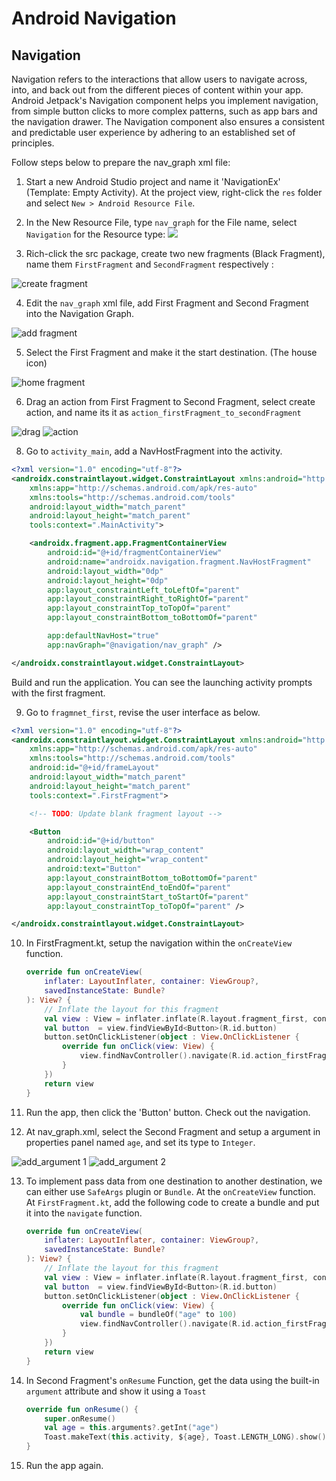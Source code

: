 # Android Navigation

## Navigation

Navigation refers to the interactions that allow users to navigate across, into, and back out from the different pieces of content within your app. Android Jetpack's Navigation component helps you implement navigation, from simple button clicks to more complex patterns, such as app bars and the navigation drawer. The Navigation component also ensures a consistent and predictable user experience by adhering to an established set of principles.

Follow steps below to prepare the nav_graph xml file:

1. Start a new Android Studio project and name it 'NavigationEx' (Template: Empty Activity). At the project view, right-click the `res` folder and select `New > Android Resource File`.

2. In the New Resource File, type `nav_graph` for the File name, select `Navigation` for the Resource type:
![](.md_images/create_nav_graph.png)

3. Rich-click the src package, create two new fragments (Black Fragment), name them `FirstFragment` and `SecondFragment` respectively :

![create fragment](.md_images/create_fragment.png)

4. Edit the `nav_graph` xml file, add First Fragment and Second Fragment into the Navigation Graph. 

![add fragment](.md_images/add_fragments.png)

5. Select the First Fragment and make it the start destination. (The house icon)

![home fragment](.md_images/home_fragment.png)

6. Drag an action from First Fragment to Second Fragment, select create action, and name its it as `action_firstFragment_to_secondFragment`

![drag](.md_images/drag.png)
![action](.md_images/name_action.png)

8. Go to `activity_main`, add a NavHostFragment into the activity.

```xml
<?xml version="1.0" encoding="utf-8"?>
<androidx.constraintlayout.widget.ConstraintLayout xmlns:android="http://schemas.android.com/apk/res/android"
    xmlns:app="http://schemas.android.com/apk/res-auto"
    xmlns:tools="http://schemas.android.com/tools"
    android:layout_width="match_parent"
    android:layout_height="match_parent"
    tools:context=".MainActivity">

    <androidx.fragment.app.FragmentContainerView
        android:id="@+id/fragmentContainerView"
        android:name="androidx.navigation.fragment.NavHostFragment"
        android:layout_width="0dp"
        android:layout_height="0dp"
        app:layout_constraintLeft_toLeftOf="parent"
        app:layout_constraintRight_toRightOf="parent"
        app:layout_constraintTop_toTopOf="parent"
        app:layout_constraintBottom_toBottomOf="parent"

        app:defaultNavHost="true"
        app:navGraph="@navigation/nav_graph" />

</androidx.constraintlayout.widget.ConstraintLayout>
```

Build and run the application. You can see the launching activity prompts with the first fragment.

9. Go to `fragmnet_first`, revise the user interface as below.

```xml
<?xml version="1.0" encoding="utf-8"?>
<androidx.constraintlayout.widget.ConstraintLayout xmlns:android="http://schemas.android.com/apk/res/android"
    xmlns:app="http://schemas.android.com/apk/res-auto"
    xmlns:tools="http://schemas.android.com/tools"
    android:id="@+id/frameLayout"
    android:layout_width="match_parent"
    android:layout_height="match_parent"
    tools:context=".FirstFragment">

    <!-- TODO: Update blank fragment layout -->

    <Button
        android:id="@+id/button"
        android:layout_width="wrap_content"
        android:layout_height="wrap_content"
        android:text="Button"
        app:layout_constraintBottom_toBottomOf="parent"
        app:layout_constraintEnd_toEndOf="parent"
        app:layout_constraintStart_toStartOf="parent"
        app:layout_constraintTop_toTopOf="parent" />

</androidx.constraintlayout.widget.ConstraintLayout>
```

10. In FirstFragment.kt, setup the navigation within the `onCreateView` function.
    
    ```kotlin
    override fun onCreateView(
        inflater: LayoutInflater, container: ViewGroup?,
        savedInstanceState: Bundle?
    ): View? {
        // Inflate the layout for this fragment
        val view : View = inflater.inflate(R.layout.fragment_first, container, false)
        val button  = view.findViewById<Button>(R.id.button)
        button.setOnClickListener(object : View.OnClickListener {
            override fun onClick(view: View) {
                view.findNavController().navigate(R.id.action_firstFragment_to_secondFragment)
            }
        })
        return view
    }
    ```
   
11. Run the app, then click the 'Button' button. Check out the navigation.

    
12. At nav_graph.xml, select the Second Fragment and setup a argument in properties panel named `age`, and set its type to `Integer`.
 
![add_argument 1](.md_images/add_argument0.png)
![add_argument 2](.md_images/add_argument.png)

13. To implement pass data from one destination to another destination, we can either use `SafeArgs` plugin or `Bundle`. At the `onCreateView` function. At `FirstFragment.kt`, add the following code to create a bundle and put it into the `navigate` function.
    
    ```kotlin
    override fun onCreateView(
        inflater: LayoutInflater, container: ViewGroup?,
        savedInstanceState: Bundle?
    ): View? {
        // Inflate the layout for this fragment
        val view : View = inflater.inflate(R.layout.fragment_first, container, false)
        val button  = view.findViewById<Button>(R.id.button)
        button.setOnClickListener(object : View.OnClickListener {
            override fun onClick(view: View) {
                val bundle = bundleOf("age" to 100)
                view.findNavController().navigate(R.id.action_firstFragment_to_secondFragment, bundle)
            }
        })
        return view
    }
    ```

14. In Second Fragment's `onResume` Function, get the data using the built-in `argument` attribute and show it using a `Toast`

    ```kotlin
    override fun onResume() {
        super.onResume()
        val age = this.arguments?.getInt("age")
        Toast.makeText(this.activity, ${age}, Toast.LENGTH_LONG).show()
    }
    ```
15. Run the app again.
